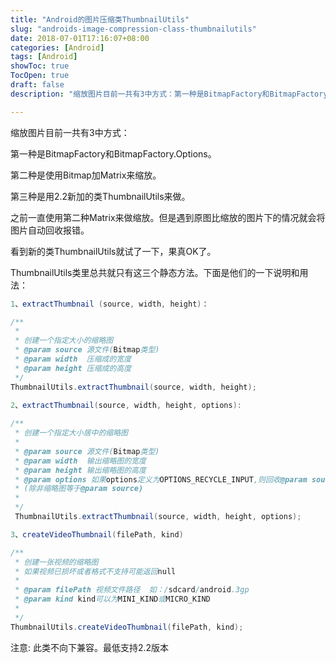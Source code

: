 ```yaml
---
title: "Android的图片压缩类ThumbnailUtils"
slug: "androids-image-compression-class-thumbnailutils"
date: 2018-07-01T17:16:07+08:00
categories: [Android]
tags: [Android]
showToc: true
TocOpen: true
draft: false
description: "缩放图片目前一共有3中方式：第一种是BitmapFactory和BitmapFactory.Options。第二种是使用Bitmap加M"

---
```

                
缩放图片目前一共有3中方式：

第一种是BitmapFactory和BitmapFactory.Options。

第二种是使用Bitmap加Matrix来缩放。

第三种是用2.2新加的类ThumbnailUtils来做。


<!--more-->


之前一直使用第二种Matrix来做缩放。但是遇到原图比缩放的图片下的情况就会将图片自动回收报错。

 
看到新的类ThumbnailUtils就试了一下，果真OK了。

ThumbnailUtils类里总共就只有这三个静态方法。下面是他们的一下说明和用法：

 
```java
1、extractThumbnail (source, width, height)：

/**
 * 
 * 创建一个指定大小的缩略图
 * @param source 源文件(Bitmap类型)
 * @param width  压缩成的宽度
 * @param height 压缩成的高度
 */
ThumbnailUtils.extractThumbnail(source, width, height);
 
2、extractThumbnail(source, width, height, options):

/**
 * 创建一个指定大小居中的缩略图
 * 
 * @param source 源文件(Bitmap类型)
 * @param width  输出缩略图的宽度
 * @param height 输出缩略图的高度
 * @param options 如果options定义为OPTIONS_RECYCLE_INPUT,则回收@param source这个资源文件
 * (除非缩略图等于@param source)
 * 
 */
 ThumbnailUtils.extractThumbnail(source, width, height, options);

3、createVideoThumbnail(filePath, kind)

/**
 * 创建一张视频的缩略图
 * 如果视频已损坏或者格式不支持可能返回null
 * 
 * @param filePath 视频文件路径  如：/sdcard/android.3gp
 * @param kind kind可以为MINI_KIND或MICRO_KIND
 * 
 */
ThumbnailUtils.createVideoThumbnail(filePath, kind);
```

 注意: 此类不向下兼容。最低支持2.2版本
